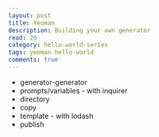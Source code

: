 ```yaml
---
layout: post
title: Yeoman
description: Building your own generator
read: 20
category: hello-world-series
tags: yeoman hello-world
comments: true
---
```


- generator-generator
- prompts/variables - with inquirer
- directory
- copy
- template - with lodash
- publish